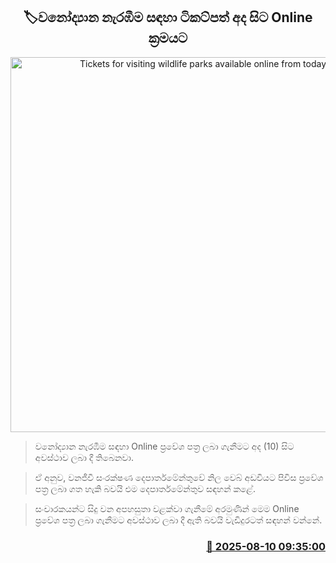 <p align='center'><b><h2 align='center' title='Tickets for visiting wildlife parks available online from today'>🏷වනෝද්‍යාන නැරඹීම සඳහා ටිකට්පත් අද සිට Online ක්‍රමයට</h2></b></p>
<p align='center'><img src='https://helakuru.sgp1.cdn.digitaloceanspaces.com/esana/images/lib/wildlife-department.jpg' width='600' alt='Tickets for visiting wildlife parks available online from today'></p>

> වනෝද්‍යාන නැරඹීම සඳහා Online ප්‍රවේශ පත්‍ර ලබා ගැනීමට අද (10) සිට අවස්ථාව ලබා දී තිබෙනවා.

> ඒ අනුව, වනජීවී සංරක්ෂණ දෙපාර්තමේන්තුවේ නිල වෙබ් අඩවියට පිවිස ප්‍රවේශ පත්‍ර ලබා ගත හැකි බවයි එම දෙපාර්තමේන්තුව සඳහන් කළේ.

> සංචාරකයන්ට සිදු වන අපහසුතා වළක්වා ගැනීමේ අරමුණින් මෙම Online ප්‍රවේශ පත්‍ර ලබා ගැනීමට අවස්ථාව ලබා දී ඇති බවයි වැඩිදුරටත් සඳහන් වන්නේ.



<h3 align='right'><a href='https://www.helakuru.lk/esana/p/112570/'>📅 2025-08-10 09:35:00</a></h3>
